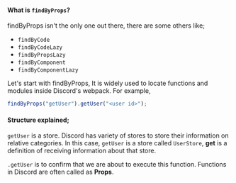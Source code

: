 #### What is `findByProps`?

findByProps isn't the only one out there, there are some others like;
- `findByCode`
- `findByCodeLazy`
- `findByPropsLazy`
- `findByComponent`
- `findByComponentLazy`

Let's start with findByProps, It is widely used to locate functions and modules inside Discord's webpack.
For example,

```js
findByProps("getUser").getUser("<user id>");
```

#### Structure explained;

`getUser` is a store. Discord has variety of stores to store their information on relative categories. In this case, `getUser` is a store called `UserStore`, **get** is a definition of receiving information about that store.

`.getUser` is to confirm that we are about to execute this function. Functions in Discord are often called as **Props**.
